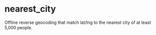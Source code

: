 # nearest_city
Offline reverse geocoding that match lat/lng to the nearest city of at least 5,000 people.
